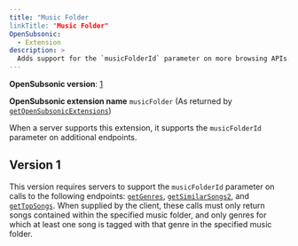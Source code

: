 ```yaml
---
title: "Music Folder
linkTitle: "Music Folder"
OpenSubsonic:
  - Extension
description: >
  Adds support for the `musicFolderId` parameter on more browsing APIs.
---
```


**OpenSubsonic version**: [1](../../opensubsonic-versions)

**OpenSubsonic extension name** `musicFolder` (As returned by [`getOpenSubsonicExtensions`](../../endpoints/getopensubsonicextensions))

When a server supports this extension, it supports the `musicFolderId` parameter on additional endpoints.

## Version 1

This version requires servers to support the `musicFolderId` parameter on calls to the following endpoints: [`getGenres`](../../endpoints/getgenres), [`getSimilarSongs2`](../../endpoints/getsimilarsongs2), and [`getTopSongs`](../../endpoints/gettopsongs). When supplied by the client, these calls must only return songs contained within the specified music folder, and only genres for which at least one song is tagged with that genre in the specified music folder.
